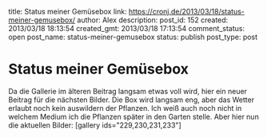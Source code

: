 title: Status meiner Gemüsebox
link: https://cronj.de/2013/03/18/status-meiner-gemusebox/
author: Alex
description: 
post_id: 152
created: 2013/03/18 18:13:54
created_gmt: 2013/03/18 17:13:54
comment_status: open
post_name: status-meiner-gemusebox
status: publish
post_type: post

# Status meiner Gemüsebox

Da die Gallerie im älteren Beitrag langsam etwas voll wird, hier ein neuer Beitrag für die nächsten Bilder. Die Box wird langsam eng, aber das Wetter erlaubt noch kein auswildern der Pflanzen. Ich weiß auch noch nicht in welchem Medium ich die Pflanzen später in den Garten stelle. Aber hier nun die aktuellen Bilder: [gallery ids="229,230,231,233"]